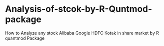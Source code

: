 # Analysis-of-stcok-by-R-Quntmod-package
How to Analyze any stock Alibaba Google HDFC Kotak in share market  by R quantmod Package

